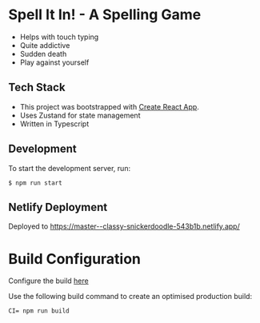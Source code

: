 # Spell It In! - A Spelling Game

* Helps with touch typing
* Quite addictive
* Sudden death
* Play against yourself

## Tech Stack
* This project was bootstrapped with [Create React App](https://github.com/facebook/create-react-app).
* Uses Zustand for state management
* Written in Typescript

## Development
To start the development server, run:
```shell
$ npm run start
```

## Netlify Deployment
Deployed to https://master--classy-snickerdoodle-543b1b.netlify.app/

# Build Configuration
Configure the build [here](https://app.netlify.com/sites/classy-snickerdoodle-543b1b/configuration/deploys)

Use the following build command to create an optimised production build: 
```shell
CI= npm run build
```
